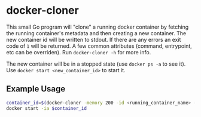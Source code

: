 # docker-cloner
This small Go program will "clone" a running docker container by fetching the running container's metadata and then creating a new container. The new container id will be written to stdout. If there are any errors an exit code of `1` will be returned. A few common attributes (command, entrypoint, etc can be overriden). Run `docker-cloner -h` for more info.

The new container will be in a stopped state (use `docker ps -a` to see it). Use `docker start <new_container_id>` to start it.

## Example Usage
```sh
container_id=$(docker-cloner -memory 200 -id <running_container_name> -cmd "echo arg1 arg2" -new_name <clone_of_running_container>)
docker start -ia $container_id
```
